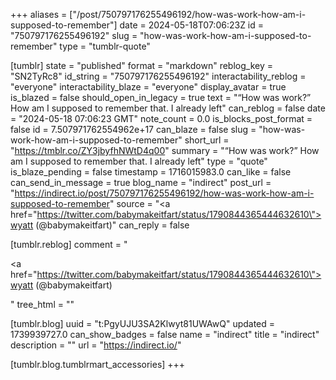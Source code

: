 +++
aliases = ["/post/750797176255496192/how-was-work-how-am-i-supposed-to-remember"]
date = 2024-05-18T07:06:23Z
id = "750797176255496192"
slug = "how-was-work-how-am-i-supposed-to-remember"
type = "tumblr-quote"

[tumblr]
state = "published"
format = "markdown"
reblog_key = "SN2TyRc8"
id_string = "750797176255496192"
interactability_reblog = "everyone"
interactability_blaze = "everyone"
display_avatar = true
is_blazed = false
should_open_in_legacy = true
text = "“How was work?” How am I supposed to remember that. I already left"
can_reblog = false
date = "2024-05-18 07:06:23 GMT"
note_count = 0.0
is_blocks_post_format = false
id = 7.507971762554962e+17
can_blaze = false
slug = "how-was-work-how-am-i-supposed-to-remember"
short_url = "https://tmblr.co/ZY3jbyfhNWtD4q00"
summary = "“How was work?” How am I supposed to remember that. I already left"
type = "quote"
is_blaze_pending = false
timestamp = 1716015983.0
can_like = false
can_send_in_message = true
blog_name = "indirect"
post_url = "https://indirect.io/post/750797176255496192/how-was-work-how-am-i-supposed-to-remember"
source = "<a href=\"https://twitter.com/babymakeitfart/status/1790844365444632610\">wyatt (@babymakeitfart)</a>"
can_reply = false

[tumblr.reblog]
comment = "<p><a href=\"https://twitter.com/babymakeitfart/status/1790844365444632610\">wyatt (@babymakeitfart)</a></p>"
tree_html = ""

[tumblr.blog]
uuid = "t:PgyUJU3SA2Klwyt81UWAwQ"
updated = 1739939727.0
can_show_badges = false
name = "indirect"
title = "indirect"
description = ""
url = "https://indirect.io/"

[tumblr.blog.tumblrmart_accessories]
+++
